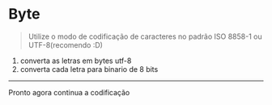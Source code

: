 # Byte
> Utilize o modo de codificação de caracteres no padrão ISO 8858-1 ou UTF-8(recomendo :D)
1.  converta as letras em bytes utf-8 
2.  converta cada letra para binario de 8 bits
________________
Pronto agora continua a codificação 
